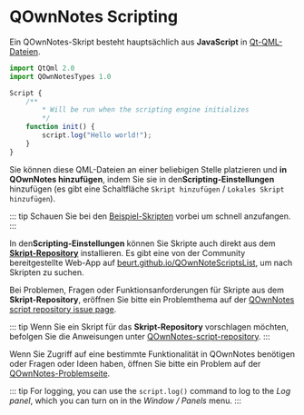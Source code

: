 # QOwnNotes Scripting

Ein QOwnNotes-Skript besteht hauptsächlich aus **JavaScript** in [Qt-QML-Dateien](https://doc.qt.io/qt-5/qtqml-index.html).

```js
import QtQml 2.0
import QOwnNotesTypes 1.0

Script {
    /**
        * Will be run when the scripting engine initializes
        */
    function init() {
        script.log("Hello world!");
    }
}
```

Sie können diese QML-Dateien an einer beliebigen Stelle platzieren und **in QOwnNotes hinzufügen**, indem Sie sie in den**Scripting-Einstellungen** hinzufügen (es gibt eine Schaltfläche `Skript hinzufügen` / `Lokales Skript hinzufügen`).

::: tip
Schauen Sie bei den [Beispiel-Skripten](https://github.com/pbek/QOwnNotes/blob/main/docs/scripting/examples) vorbei um schnell anzufangen.
:::

In den**Scripting-Einstellungen** können Sie Skripte auch direkt aus dem [**Skript-Repository**](https://github.com/qownnotes/scripts) installieren. Es gibt eine von der Community bereitgestellte Web-App auf [beurt.github.io/QOwnNoteScriptsList](https://beurt.github.io/QOwnNoteScriptsList/), um nach Skripten zu suchen.

Bei Problemen, Fragen oder Funktionsanforderungen für Skripte aus dem **Skript-Repository**, eröffnen Sie bitte ein Problemthema auf der [QOwnNotes script repository issue page](https://github.com/qownnotes/scripts/issues).

::: tip
Wenn Sie ein Skript für das **Skript-Repository** vorschlagen möchten, befolgen Sie die Anweisungen unter [QOwnNotes-script-repository](https://github.com/qownnotes/scripts).
:::

Wenn Sie Zugriff auf eine bestimmte Funktionalität in QOwnNotes benötigen oder Fragen oder Ideen haben, öffnen Sie bitte ein Problem auf der [QOwnNotes-Problemseite](https://github.com/pbek/QOwnNotes/issues).

::: tip
For logging, you can use the `script.log()` command to log to the *Log panel*, which you can turn on in the *Window / Panels* menu.
:::

